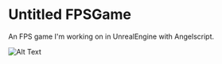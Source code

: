# Untitled FPSGame

An FPS game I'm working on in UnrealEngine with Angelscript.

![Alt Text](./sample.gif)